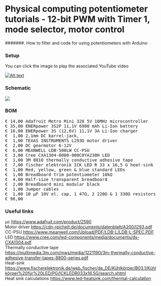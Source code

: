 # Physical computing potentiometer tutorials - 12-bit PWM with Timer 1, mode selector, motor control  

#######. How to filter and code for using potentiometers with Arduino

### Setup

You can click the image to play the associated YouTube video

[![Alt text](Assets/#######.jpg)](https://www.youtube.com/watch?v=#######)

### Schematic

![](Assets/#######.png)

### BOM

<pre>
€ 14,00 Adafruit Metro Mini 328 5V 16MHz microcontroller
€ 35,00 ENERpower 3S2P 11,1V 6900 mAh Li-Ion battery
€ 16,00 ENERpower 3S (12,6V) 11,1V 3A Li-Ion charger
€  1,00 2,1mm DC barrel-jack,
€  1,00 TEXAS INSTRUMENTS L293D motor driver
€  2,00 DC gearmotor 6-12V
€  6,00 MEANWELL LDB-500LW CC-PSU
€  3,00 Cree CXA1304-0000-000C0YA230H LED
€  1,00 3M 8810 thermally conductive adhesive tape
€  7,00 fischer elektronik ICK LED R 33 x 16,5 G heat-sink
€  1,00 Red, yellow, green & blue standard LEDs
€  1,00 Breadboard trim potentiometer 10kΩ
€  4,00 Half-size transparent breadboard
€  2,00 Breadboard mini modular black
€  1,00 Jumper cables
€  1,00 10 µF 10V el. cap, 1 47Ω, 2 220Ω & 1 330Ω resistors
€ 96,00
</pre>  

### Useful links  

μc https://www.adafruit.com/product/2590  
Motor driver https://cdn-reichelt.de/documents/datenblatt/A200/l293.pdf  
CC-PSU https://www.meanwell.com/Upload/PDF/LDB-L/LDB-L-SPEC.PDF  
LED https://www.cree.com/led-components/media/documents/ds-CXA1304.pdf  
Thermally conductive tape https://multimedia.3m.com/mws/media/122119O/3m-thermally-conductive-adhesive-transfer-tapes-8800-series.pdf  
Heat-sink https://www.fischerelektronik.de/web_fischer/de_DE/Kühlkörper/B03.1/Kühlkörper%20für%20LED/PG/ICKLEDR033x16.5G/search.xhtml  
Heat sink calculations https://www.led-heatsink.com/thermal-calculation  
